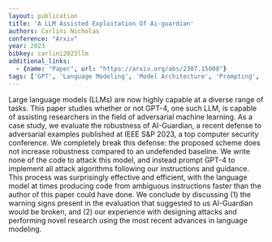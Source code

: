 ```yaml
---
layout: publication
title: 'A LLM Assisted Exploitation Of Ai-guardian'
authors: Carlini Nicholas
conference: "Arxiv"
year: 2023
bibkey: carlini2023llm
additional_links:
  - {name: "Paper", url: "https://arxiv.org/abs/2307.15008"}
tags: ['GPT', 'Language Modeling', 'Model Architecture', 'Prompting', 'Security', 'Uncategorized']
---
```

Large language models (LLMs) are now highly capable at a diverse range of tasks. This paper studies whether or not GPT-4, one such LLM, is capable of assisting researchers in the field of adversarial machine learning. As a case study, we evaluate the robustness of AI-Guardian, a recent defense to adversarial examples published at IEEE S&amp;P 2023, a top computer security conference. We completely break this defense: the proposed scheme does not increase robustness compared to an undefended baseline. We write none of the code to attack this model, and instead prompt GPT-4 to implement all attack algorithms following our instructions and guidance. This process was surprisingly effective and efficient, with the language model at times producing code from ambiguous instructions faster than the author of this paper could have done. We conclude by discussing (1) the warning signs present in the evaluation that suggested to us AI-Guardian would be broken, and (2) our experience with designing attacks and performing novel research using the most recent advances in language modeling.
